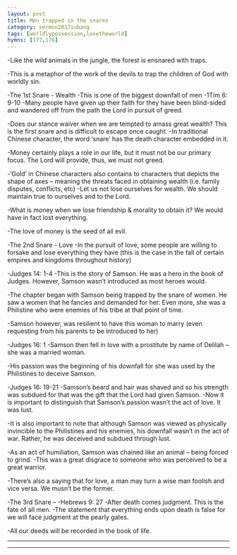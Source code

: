 ```yaml
---
layout: post
title: Men trapped in the snares
category: sermon2017subang
tags: [worldlypossession,lovetheworld]
hymns: [177,176]
---
```

-Like the wild animals in the jungle, the forest is ensnared with traps.

-This is a metaphor of the work of the devils to trap the children of God with worldly sin.

-The 1st Snare - Wealth
-This is one of the biggest downfall of men
-1Tim 6: 9-10
-Many people have given up their faith for they have been blind-sided and wandered off from the path the Lord in pursuit of greed.

-Does our stance waiver when we are tempted to amass great wealth? This is the first snare and is difficult to escape once caught.
-In traditional Chinese character, the word ‘snare’ has the death character embedded in it.

-Money certainly plays a role in our life, but it must not be our primary focus. The Lord will provide, thus, we must not greed.

-‘Gold’ in Chinese characters also contains to characters that depicts the shape of axes – meaning the threats faced in obtaining wealth (i.e. family disputes, conflicts, etc)
-Let us not lose ourselves for wealth. We should maintain true to ourselves and to the Lord.

-What is money when we lose friendship & morality to obtain it? We would have in fact lost everything.

-The love of money is the seed of all evil.

-The 2nd Snare - Love
-In the pursuit of love, some people are willing to forsake and lose everything they have (this is the case in the fall of certain empires and kingdoms throughout history)

-Judges 14: 1-4
-This is the story of Samson. He was a hero in the book of Judges. However, Samson wasn’t introduced as most heroes would. 

-The chapter began with Samson being trapped by the snare of women. He saw a women that he fancies and demanded for her. Even more, she was a Philistine who were enemies of his tribe at that point of time.

-Samson however, was resilient to have this woman to marry (even requesting from his parents to be introduced to her)

-Judges 16: 1
-Samson then fell in love with a prostitute by name of Delilah – she was a married woman.

-His passion was the beginning of his downfall for she was used by the Philistines to deceive Samson.

-Judges 16: 19-21
-Samson’s beard and hair was shaved and so his strength was subdued for that was the gift that the Lord had given Samson.
-Now it is important to distinguish that Samson’s passion wasn’t the act of love. It was lust.

-It is also important to note that although Samson was viewed as physically invincible to the Philistines and his enemies, his downfall wasn’t in the act of war. Rather, he was deceived and subdued through lust.

-As an act of humiliation, Samson was chained like an animal – being forced to grind.
-This was a great disgrace to someone who was perceived to be a great warrior. 

-There’s also a saying that for love, a man may turn a wise man   foolish and vice versa. We musn’t be the former.  

-The 3rd Snare – 
-Hebrews 9: 27
-After death comes judgment. This is the fate of all men.
-The statement that everything ends upon death is false for we will face judgment at the pearly gates.

-All our deeds will be recorded in the book of life.




----
****
